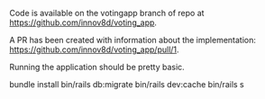 Code is available on the votingapp branch of repo at https://github.com/innov8d/voting_app. 

A PR has been created with information about the implementation: https://github.com/innov8d/voting_app/pull/1. 

Running the application should be pretty basic.

bundle install
bin/rails db:migrate
bin/rails dev:cache
bin/rails s
